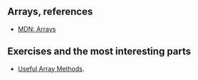 ## Arrays, references

* [MDN: Arrays](https://developer.mozilla.org/en-US/docs/Learn/JavaScript/First_steps/Arrays)

## Exercises and the most interesting parts

* [Useful Array Methods](./useful_array_methods.js).